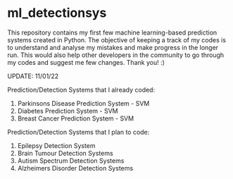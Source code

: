 # ml_detectionsys

This repository contains my first few machine learning-based prediction systems created in Python. The objective of keeping a track of my codes is to understand and analyse my mistakes and make progress in the longer run. This would also help other developers in the community to go through my codes and suggest me few changes. Thank you! :)

UPDATE: 11/01/22


Prediction/Detection Systems that I already coded:
1. Parkinsons Disease Prediction System - SVM
2. Diabetes Prediction System - SVM
3. Breast Cancer Prediction System - SVM 

Prediction/Detection Systems that I plan to code:
1. Epilepsy Detection System
2. Brain Tumour Detection Systems
3. Autism Spectrum Detection Systems
4. Alzheimers Disorder Detection Systems 
